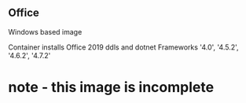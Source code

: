 ## Office

Windows based image

Container installs Office 2019 ddls and dotnet Frameworks '4.0', '4.5.2', '4.6.2', '4.7.2'

# note - this image is incomplete